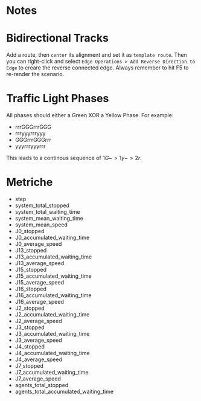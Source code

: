 # Notes

# Bidirectional Tracks

Add a route, then `center` its alignment and set it as `template route`. Then you can right-click and select `Edge Operations > Add Reverse Direction to Edge` to creare the reverse connected edge.
Always remember to hit F5 to re-render the scenario.

# Traffic Light Phases

All phases should either a Green XOR a Yellow Phase.
For example:
- rrrGGGrrrGGG
- rrryyyrrryyy
- GGGrrrGGGrrr
- yyyrrryyyrrr

This leads to a continous sequence of $1G -> 1y -> 2r$.

# Metriche

- step
- system_total_stopped
- system_total_waiting_time
- system_mean_waiting_time
- system_mean_speed
- J0_stopped
- J0_accumulated_waiting_time
- J0_average_speed
- J13_stopped
- J13_accumulated_waiting_time
- J13_average_speed
- J15_stopped
- J15_accumulated_waiting_time
- J15_average_speed
- J16_stopped
- J16_accumulated_waiting_time
- J16_average_speed
- J2_stopped
- J2_accumulated_waiting_time
- J2_average_speed
- J3_stopped
- J3_accumulated_waiting_time
- J3_average_speed
- J4_stopped
- J4_accumulated_waiting_time
- J4_average_speed
- J7_stopped
- J7_accumulated_waiting_time
- J7_average_speed
- agents_total_stopped
- agents_total_accumulated_waiting_time
